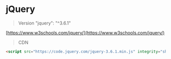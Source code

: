 # jQuery

> Version "jquery": "^3.6.1"

[https://www.w3schools.com/jquery/](https://www.w3schools.com/jquery/)

> CDN 

```html
<script src="https://code.jquery.com/jquery-3.6.1.min.js" integrity="sha256-o88AwQnZB+VDvE9tvIXrMQaPlFFSUTR+nldQm1LuPXQ=" crossorigin="anonymous"></script>
```
